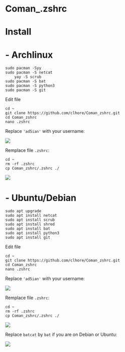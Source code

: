 # Coman_.zshrc

#             Install

# - Archlinux 
   	sudo pacman -Syy
   	sudo pacman -S netcat 
    	yay -S scrub
 	sudo pacman -S bat
	sudo pacman -S python3
	sudo pacman -S git
	
Edit file

	cd ~
	git clone https://github.com/clhore/Coman_zshrc.git
	cd Coman_zshrc
	nano .zshrc
	
Replace `'ad5ian'` with your username:

![](https://i.imgur.com/6kw0uBV.png)
	
Remplace file `.zshrc`:
	
	cd ~
	rm -rf .zshrc
	cp Coman_zshrc/.zshrc ./
	
![](https://i.imgur.com/O8g1nDE.png)

# - Ubuntu/Debian 
	sudo apt upgrade
	sudo apt install netcat
	sudo apt install scrub
	sudo apt install shred
	sudo apt install bat 
	sudo apt install python3
	sudo apt install git

Edit file

	cd ~
	git clone https://github.com/clhore/Coman_zshrc.git
	cd Coman_zshrc
	nano .zshrc
	
Replace `'ad5ian'` with your username:

![](https://i.imgur.com/6kw0uBV.png)

Remplace file `.zshrc`:

	cd ~
	rm -rf .zshrc
	cp Coman_zshrc/.zshrc ./
	
![](https://i.imgur.com/O8g1nDE.png)
	
	
Replace `batcat` by `bat` if you are on Debian or Ubuntu:

![](https://i.imgur.com/zOa0MX7.png)
